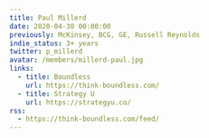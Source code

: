 ```yaml
---
title: Paul Millerd
date: 2020-04-30 00:00:00
previously: McKinsey, BCG, GE, Russell Reynolds 
indie_status: 3+ years
twitter: p_millerd
avatar: /members/millerd-paul.jpg
links:
  - title: Boundless
    url: https://think-boundless.com/
  - title: Strategy U
    url: https://strategyu.co/
rss:
  - https://think-boundless.com/feed/
---
```

